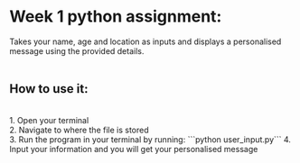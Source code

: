# Week 1 python assignment:<br>
Takes your name, age and location as inputs and displays a personalised message using the provided details.<br>
<br>

## How to use it:
<br>
1. Open your terminal<br>
2. Navigate to where the file is stored<br>
3. Run the program in your terminal by running: ```python user_input.py```
4. Input your information and you will get your personalised message
